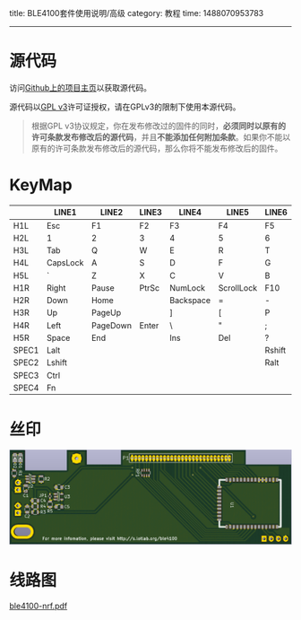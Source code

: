 title: BLE4100套件使用说明/高级
category: 教程
time: 1488070953783

---
# 源代码

访问[Github上的项目主页](https://github.com/Lotlab/nrf51822-keyboard)以获取源代码。

源代码以[GPL v3](http://www.gnu.org/licenses/gpl-3.0.html)许可证授权，请在GPLv3的限制下使用本源代码。

> 根据GPL v3协议规定，你在发布修改过的固件的同时，**必须同时以原有的许可条款发布修改后的源代码**，并且**不能添加任何附加条款**。如果你不能以原有的许可条款发布修改后的源代码，那么你将不能发布修改后的固件。

# KeyMap

|       | LINE1    | LINE2    | LINE3 | LINE4     | LINE5      | LINE6  | LINE7 | LINE8 |
| ----- | -------- | -------- | ----- | --------- | ---------- | ------ | ----- | ----- |
| H1L   | Esc      | F1       | F2    | F3        | F4         | F5     | F6    | F7    |
| H2L   | 1        | 2        | 3     | 4         | 5          | 6      | 7     | 8     |
| H3L   | Tab      | Q        | W     | E         | R          | T      | Y     | U     |
| H4L   | CapsLock | A        | S     | D         | F          | G      | H     | J     |
| H5L   | `        | Z        | X     | C         | V          | B      | N     | M     |
| H1R   | Right    | Pause    | PtrSc | NumLock   | ScrollLock | F10    | F9    | F8    |
| H2R   | Down     | Home     |       | Backspace | =          | -      | 0     | 9     |
| H3R   | Up       | PageUp   |       | ]         | [          | P      | O     | I     |
| H4R   | Left     | PageDown | Enter | \         | "          | ;      | L     | K     |
| H5R   | Space    | End      |       | Ins       | Del        | ?      | >     | <     |
| SPEC1 | Lalt     |          |       |           |            | Rshift |       |       |
| SPEC2 | Lshift   |          |       |           |            | Ralt   |       |       |
| SPEC3 | Ctrl     |          |       |           |            |        |       |       |
| SPEC4 | Fn       |          |       |           |            |        |       |       |

# 丝印

![丝印层](/raw/BLE4100/silk.png)

# 线路图

[ble4100-nrf.pdf](/raw/BLE4100/ble4100-nrf.pdf)
